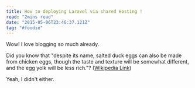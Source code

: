 ```yaml
---
title: How to deploying Laravel via shared Hosting !
read: "2mins read"
date: "2015-05-06T23:46:37.121Z"
tag: "#foodie"
---
```


Wow! I love blogging so much already.

Did you know that "despite its name, salted duck eggs can also be made from
chicken eggs, though the taste and texture will be somewhat different, and the
egg yolk will be less rich."?
([Wikipedia Link](http://en.wikipedia.org/wiki/Salted_duck_egg))

Yeah, I didn't either.
